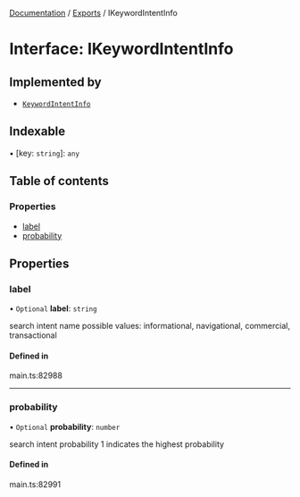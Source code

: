 [Documentation](../README.md) / [Exports](../modules.md) / IKeywordIntentInfo

# Interface: IKeywordIntentInfo

## Implemented by

- [`KeywordIntentInfo`](../classes/KeywordIntentInfo.md)

## Indexable

▪ [key: `string`]: `any`

## Table of contents

### Properties

- [label](IKeywordIntentInfo.md#label)
- [probability](IKeywordIntentInfo.md#probability)

## Properties

### label

• `Optional` **label**: `string`

search intent name
possible values: informational, navigational, commercial, transactional

#### Defined in

main.ts:82988

___

### probability

• `Optional` **probability**: `number`

search intent probability
1 indicates the highest probability

#### Defined in

main.ts:82991

